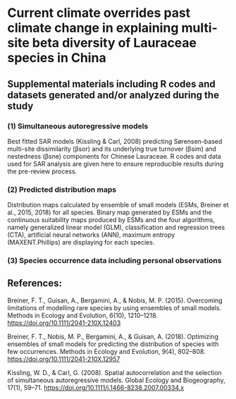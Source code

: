 # Current climate overrides past climate change in explaining multi-site beta diversity of Lauraceae species in China 

## Supplemental materials including R codes and datasets generated and/or analyzed during the study

### (1) Simultaneous autoregressive models 
Best fitted SAR models (Kissling & Carl, 2008) predicting Sørensen-based multi-site dissimilarity (βsor) and its underlying true turnover (βsim) and nestedness (βsne) components for Chinese Lauraceae. R codes and data used for SAR analysis are given here to ensure reproducible results during the pre-review process.

### (2) Predicted distribution maps
Distribution maps calculated by ensemble of small models (ESMs, Breiner et al., 2015, 2018) for all species.  Binary map generated by ESMs and the continuous suitability maps produced by ESMs and the four algorithms, namely generalized linear model (GLM), classification and regression trees (CTA), 
artificial neural networks (ANN), maximum entropy (MAXENT.Phillips) are displaying for each species.

### (3) Species occurrence data including personal observations

## References: 
Breiner, F. T., Guisan, A., Bergamini, A., & Nobis, M. P. (2015). Overcoming limitations of modelling rare species by using ensembles of small models. Methods in Ecology and Evolution, 6(10), 1210–1218. https://doi.org/10.1111/2041-210X.12403

Breiner, F. T., Nobis, M. P., Bergamini, A., & Guisan, A. (2018). Optimizing ensembles of small models for predicting the distribution of species with few occurrences. Methods in Ecology and Evolution, 9(4), 802–808. https://doi.org/10.1111/2041-210X.12957

Kissling, W. D., & Carl, G. (2008). Spatial autocorrelation and the selection of simultaneous autoregressive models. Global Ecology and Biogeography, 17(1), 59–71. https://doi.org/10.1111/j.1466-8238.2007.00334.x

